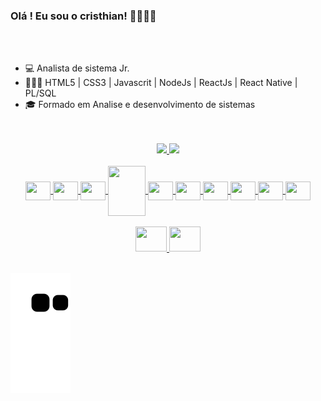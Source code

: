 ### Olá ! Eu sou o cristhian! ✌🏽✌🏽

</br>
</br>

- 💻 Analista de sistema Jr. [<Hospital Santa Monica>](https://www.hospsantamonica.com.br)
- 👩🏻‍💻 HTML5 | CSS3 | Javascrit | NodeJs | ReactJs | React Native | PL/SQL
- 🎓 Formado em Analise e desenvolvimento de sistemas
    
</br>
</br>

<div style="display: flex, justify-content: space-between" align="center">
    <a href="http://github.com/cristhian-pen">
    <img height="180em" src="https://github-readme-stats.vercel.app/api?username=cristhian-pen&show_icons=true&theme=dracula&include_all_commits=true&count_private=true"/>
    <img height="180em" src="https://github-readme-stats.vercel.app/api/top-langs/?username=cristhian-pen&layout=compact&langs-count=7&theme=dracula"/>
 </div>

</br>

<div style="display: inline_block" align="center">
  <img align="center" alt"lang-JS" height="30" width="40" src="https://cdn.jsdelivr.net/gh/devicons/devicon/icons/javascript/javascript-original.svg"/>
  <img align="center" alt"lang-html" height="30" width="40" src="https://cdn.jsdelivr.net/gh/devicons/devicon/icons/html5/html5-original-wordmark.svg"/>
  <img align="center" alt"lang-bts" height="30" width="40" src="https://cdn.jsdelivr.net/gh/devicons/devicon/icons/bootstrap/bootstrap-original.svg"/>
  <img align="center" alt"lang-twid" height="80" width="60" src="https://cdn.jsdelivr.net/gh/devicons/devicon/icons/tailwindcss/tailwindcss-original-wordmark.svg"/>
  <img align="center" alt"lang-Rejs" height="30" width="40" src="https://cdn.jsdelivr.net/gh/devicons/devicon/icons/react/react-original-wordmark.svg"/>
  <img align="center" alt"lang-node" height="30" width="40" src="https://cdn.jsdelivr.net/gh/devicons/devicon/icons/nodejs/nodejs-original.svg"/>
  <img align="center" alt"lang-dkr" height="30" width="40" src="https://cdn.jsdelivr.net/gh/devicons/devicon/icons/docker/docker-plain.svg"/>
  <img align="center" alt"lang-fgma" height="30" width="40" src="https://cdn.jsdelivr.net/gh/devicons/devicon/icons/figma/figma-original.svg"/>
  <img align="center" alt"lang-msql" height="30" width="40" src="https://cdn.jsdelivr.net/gh/devicons/devicon/icons/mysql/mysql-plain.svg"/>
  <img align="center" alt"lang-sqlize" height="30" width="40" src="https://cdn.jsdelivr.net/gh/devicons/devicon/icons/sequelize/sequelize-plain.svg"/>
</div>

</br>
    
<div style = "display: flex, justify-content: space-between" align="center">
  <a href="https://www.linkedin.com/in/cristhian-moura/" target="_blank">
    <img height="40" width="50" src="https://cdn.jsdelivr.net/gh/devicons/devicon/icons/linkedin/linkedin-original.svg" />
  </a>
  <a href="mailto:cristhian_moura@live.com" target="_blank">
    <img height="40" width="50" src="https://img.icons8.com/fluency/96/000000/microsoft-outlook-2019.png" />
  </a>
</div>

</br>
    
![snake gif](https://github.com/cristhian-pen/cristhian-pen/blob/output/github-contribution-grid-snake.svg)
